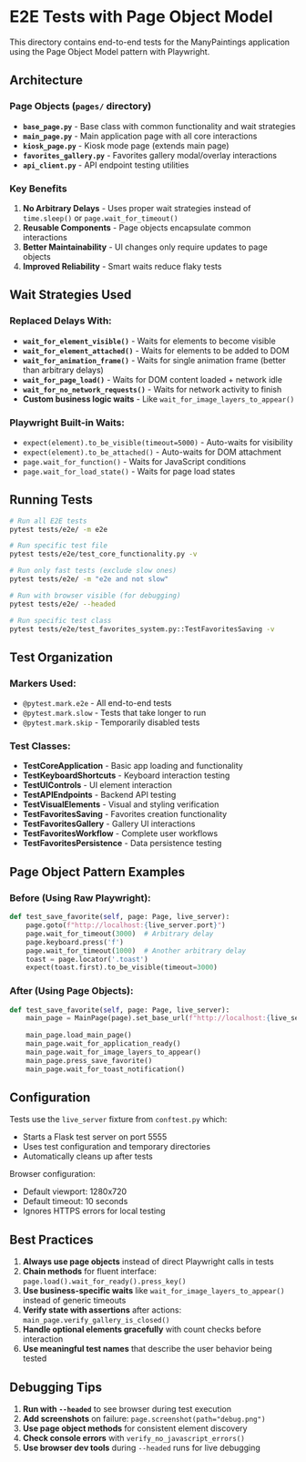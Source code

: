 # E2E Tests with Page Object Model

This directory contains end-to-end tests for the ManyPaintings application using the Page Object Model pattern with Playwright.

## Architecture

### Page Objects (`pages/` directory)

- **`base_page.py`** - Base class with common functionality and wait strategies
- **`main_page.py`** - Main application page with all core interactions
- **`kiosk_page.py`** - Kiosk mode page (extends main page)
- **`favorites_gallery.py`** - Favorites gallery modal/overlay interactions
- **`api_client.py`** - API endpoint testing utilities

### Key Benefits

1. **No Arbitrary Delays** - Uses proper wait strategies instead of `time.sleep()` or `page.wait_for_timeout()`
2. **Reusable Components** - Page objects encapsulate common interactions
3. **Better Maintainability** - UI changes only require updates to page objects
4. **Improved Reliability** - Smart waits reduce flaky tests

## Wait Strategies Used

### Replaced Delays With:

- **`wait_for_element_visible()`** - Waits for elements to become visible
- **`wait_for_element_attached()`** - Waits for elements to be added to DOM
- **`wait_for_animation_frame()`** - Waits for single animation frame (better than arbitrary delays)
- **`wait_for_page_load()`** - Waits for DOM content loaded + network idle
- **`wait_for_no_network_requests()`** - Waits for network activity to finish
- **Custom business logic waits** - Like `wait_for_image_layers_to_appear()`

### Playwright Built-in Waits:

- `expect(element).to_be_visible(timeout=5000)` - Auto-waits for visibility
- `expect(element).to_be_attached()` - Auto-waits for DOM attachment
- `page.wait_for_function()` - Waits for JavaScript conditions
- `page.wait_for_load_state()` - Waits for page load states

## Running Tests

```bash
# Run all E2E tests
pytest tests/e2e/ -m e2e

# Run specific test file
pytest tests/e2e/test_core_functionality.py -v

# Run only fast tests (exclude slow ones)
pytest tests/e2e/ -m "e2e and not slow"

# Run with browser visible (for debugging)
pytest tests/e2e/ --headed

# Run specific test class
pytest tests/e2e/test_favorites_system.py::TestFavoritesSaving -v
```

## Test Organization

### Markers Used:
- `@pytest.mark.e2e` - All end-to-end tests
- `@pytest.mark.slow` - Tests that take longer to run
- `@pytest.mark.skip` - Temporarily disabled tests

### Test Classes:
- **TestCoreApplication** - Basic app loading and functionality
- **TestKeyboardShortcuts** - Keyboard interaction testing
- **TestUIControls** - UI element interaction
- **TestAPIEndpoints** - Backend API testing
- **TestVisualElements** - Visual and styling verification
- **TestFavoritesSaving** - Favorites creation functionality
- **TestFavoritesGallery** - Gallery UI interactions
- **TestFavoritesWorkflow** - Complete user workflows
- **TestFavoritesPersistence** - Data persistence testing

## Page Object Pattern Examples

### Before (Using Raw Playwright):
```python
def test_save_favorite(self, page: Page, live_server):
    page.goto(f"http://localhost:{live_server.port}")
    page.wait_for_timeout(3000)  # Arbitrary delay
    page.keyboard.press('f')
    page.wait_for_timeout(1000)  # Another arbitrary delay
    toast = page.locator('.toast')
    expect(toast.first).to_be_visible(timeout=3000)
```

### After (Using Page Objects):
```python
def test_save_favorite(self, page: Page, live_server):
    main_page = MainPage(page).set_base_url(f"http://localhost:{live_server.port}")
    
    main_page.load_main_page()
    main_page.wait_for_application_ready()
    main_page.wait_for_image_layers_to_appear()
    main_page.press_save_favorite()
    main_page.wait_for_toast_notification()
```

## Configuration

Tests use the `live_server` fixture from `conftest.py` which:
- Starts a Flask test server on port 5555
- Uses test configuration and temporary directories
- Automatically cleans up after tests

Browser configuration:
- Default viewport: 1280x720
- Default timeout: 10 seconds
- Ignores HTTPS errors for local testing

## Best Practices

1. **Always use page objects** instead of direct Playwright calls in tests
2. **Chain methods** for fluent interface: `page.load().wait_for_ready().press_key()`
3. **Use business-specific waits** like `wait_for_image_layers_to_appear()` instead of generic timeouts
4. **Verify state with assertions** after actions: `main_page.verify_gallery_is_closed()`
5. **Handle optional elements gracefully** with count checks before interaction
6. **Use meaningful test names** that describe the user behavior being tested

## Debugging Tips

1. **Run with `--headed`** to see browser during test execution
2. **Add screenshots** on failure: `page.screenshot(path="debug.png")`
3. **Use page object methods** for consistent element discovery
4. **Check console errors** with `verify_no_javascript_errors()`
5. **Use browser dev tools** during `--headed` runs for live debugging
